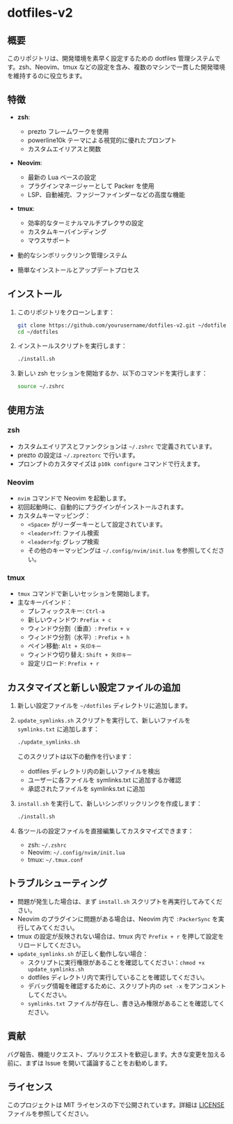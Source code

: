# dotfiles-v2

## 概要

このリポジトリは、開発環境を素早く設定するための dotfiles 管理システムです。zsh、Neovim、tmux などの設定を含み、複数のマシンで一貫した開発環境を維持するのに役立ちます。

## 特徴

- **zsh**: 
  - prezto フレームワークを使用
  - powerline10k テーマによる視覚的に優れたプロンプト
  - カスタムエイリアスと関数

- **Neovim**: 
  - 最新の Lua ベースの設定
  - プラグインマネージャーとして Packer を使用
  - LSP、自動補完、ファジーファインダーなどの高度な機能

- **tmux**: 
  - 効率的なターミナルマルチプレクサの設定
  - カスタムキーバインディング
  - マウスサポート

- 動的なシンボリックリンク管理システム
- 簡単なインストールとアップデートプロセス

## インストール

1. このリポジトリをクローンします：

   ```bash
   git clone https://github.com/yourusername/dotfiles-v2.git ~/dotfiles
   cd ~/dotfiles
   ```

2. インストールスクリプトを実行します：

   ```bash
   ./install.sh
   ```

3. 新しい zsh セッションを開始するか、以下のコマンドを実行します：

   ```bash
   source ~/.zshrc
   ```

## 使用方法

### zsh

- カスタムエイリアスとファンクションは `~/.zshrc` で定義されています。
- prezto の設定は `~/.zpreztorc` で行います。
- プロンプトのカスタマイズは `p10k configure` コマンドで行えます。

### Neovim

- `nvim` コマンドで Neovim を起動します。
- 初回起動時に、自動的にプラグインがインストールされます。
- カスタムキーマッピング：
  - `<Space>` がリーダーキーとして設定されています。
  - `<leader>ff`: ファイル検索
  - `<leader>fg`: グレップ検索
  - その他のキーマッピングは `~/.config/nvim/init.lua` を参照してください。

### tmux

- `tmux` コマンドで新しいセッションを開始します。
- 主なキーバインド：
  - プレフィックスキー: `Ctrl-a`
  - 新しいウィンドウ: `Prefix + c`
  - ウィンドウ分割（垂直）: `Prefix + v`
  - ウィンドウ分割（水平）: `Prefix + h`
  - ペイン移動: `Alt + 矢印キー`
  - ウィンドウ切り替え: `Shift + 矢印キー`
  - 設定リロード: `Prefix + r`

## カスタマイズと新しい設定ファイルの追加

1. 新しい設定ファイルを `~/dotfiles` ディレクトリに追加します。

2. `update_symlinks.sh` スクリプトを実行して、新しいファイルを `symlinks.txt` に追加します：

   ```bash
   ./update_symlinks.sh
   ```

   このスクリプトは以下の動作を行います：
   - dotfiles ディレクトリ内の新しいファイルを検出
   - ユーザーに各ファイルを symlinks.txt に追加するか確認
   - 承認されたファイルを symlinks.txt に追加

3. `install.sh` を実行して、新しいシンボリックリンクを作成します：

   ```bash
   ./install.sh
   ```

4. 各ツールの設定ファイルを直接編集してカスタマイズできます：
   - zsh: `~/.zshrc`
   - Neovim: `~/.config/nvim/init.lua`
   - tmux: `~/.tmux.conf`

## トラブルシューティング

- 問題が発生した場合は、まず `install.sh` スクリプトを再実行してみてください。
- Neovim のプラグインに問題がある場合は、Neovim 内で `:PackerSync` を実行してみてください。
- tmux の設定が反映されない場合は、tmux 内で `Prefix + r` を押して設定をリロードしてください。
- `update_symlinks.sh` が正しく動作しない場合：
  - スクリプトに実行権限があることを確認してください：`chmod +x update_symlinks.sh`
  - dotfiles ディレクトリ内で実行していることを確認してください。
  - デバッグ情報を確認するために、スクリプト内の `set -x` をアンコメントしてください。
  - `symlinks.txt` ファイルが存在し、書き込み権限があることを確認してください。

## 貢献

バグ報告、機能リクエスト、プルリクエストを歓迎します。大きな変更を加える前に、まずは Issue を開いて議論することをお勧めします。

## ライセンス

このプロジェクトは MIT ライセンスの下で公開されています。詳細は [LICENSE](LICENSE) ファイルを参照してください。
